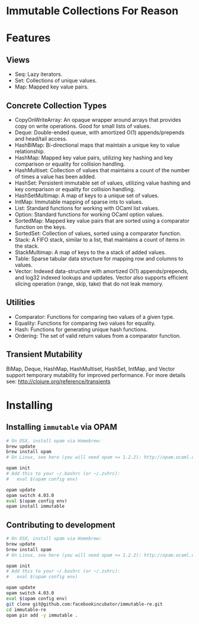 Immutable Collections For Reason
================================

# Features

## Views
  * Seq: Lazy iterators.
  * Set: Collections of unique values.
  * Map: Mapped key value pairs.

## Concrete Collection Types
  * CopyOnWriteArray: An opaque wrapper around arrays that provides copy on write operations. Good for small lists of values.
  * Deque: Double-ended queue, with amortized O(1) appends/prepends and head/tail access.
  * HashBiMap: Bi-directional maps that maintain a unique key to value relationship.
  * HashMap: Mapped key value pairs, utilizing key hashing and key comparison or equality for collision handling.
  * HashMultiset: Collection of values that maintains a count of the number of times a value has been added.
  * HashSet: Persistent immutable set of values, utilizing value hashing and key comparison or equality for collision handling.
  * HashSetMultimap: A map of keys to a unique set of values.
  * IntMap: Immutable mapping of sparse ints to values.
  * List: Standard functions for working with OCaml list values.
  * Option: Standard functions for working OCaml option values.
  * SortedMap: Mapped key value pairs that are sorted using a comparator function on the keys.
  * SortedSet: Collection of values, sorted using a comparator function.
  * Stack: A FIFO stack, similar to a list, that maintains a count of items in the stack.
  * StackMultimap: A map of keys to the a stack of added values.
  * Table: Sparse tabular data structure for mapping row and columns to values.
  * Vector: Indexed data-structure with amortized O(1) appends/prepends, and log32 indexed lookups and updates. Vector also
    supports efficient slicing operation (range, skip, take) that do not leak memory.

## Utilities
  * Comparator: Functions for comparing two values of a given type.
  * Equality: Functions for comparing two values for equality.
  * Hash: Functions for generating unique hash functions.
  * Ordering: The set of valid return values from a comparator function.

## Transient Mutability

BiMap, Deque, HashMap, HashMultiset, HashSet, IntMap, and Vector support temporary mutability for improved performance. For more details see: http://clojure.org/reference/transients

# Installing

## Installing `immutable` via OPAM

```bash
# On OSX, install opam via Homebrew:
brew update
brew install opam
# On Linux, see here (you will need opam >= 1.2.2): http://opam.ocaml.org/doc/Install.html

opam init
# Add this to your ~/.bashrc (or ~/.zshrc):
#   eval $(opam config env)

opam update
opam switch 4.03.0
eval $(opam config env)
opam install immutable
```

## Contributing to development

```bash
# On OSX, install opam via Homebrew:
brew update
brew install opam
# On Linux, see here (you will need opam >= 1.2.2): http://opam.ocaml.org/doc/Install.html

opam init
# Add this to your ~/.bashrc (or ~/.zshrc):
#   eval $(opam config env)

opam update
opam switch 4.03.0
eval $(opam config env)
git clone git@github.com:facebookincubator/immutable-re.git
cd immutable-re
opam pin add -y immutable .
```

